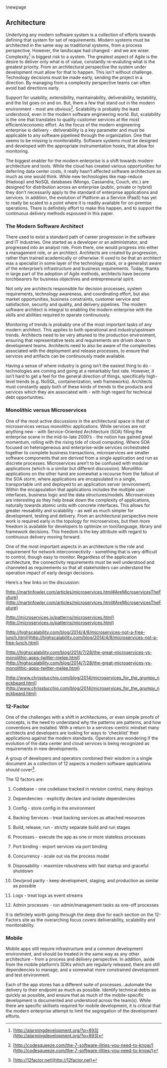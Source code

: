 \newpage

## Architecture

Underlying any modern software system is a collection of efforts towards defining that system for set of requirements. Modern systems must be architected in the same way as traditional systems, from a process perspective.  However, the landscape had changed - and we are wiser.  Complexity[^process_architecture1] is biggest risk to a system.  The greatest aspect of Agile is the desire to deliver only what is of value, constantly re-evaluting what is the greatest priority.  From an architectural perspective the system under development must allow for that to happen.  This isn't without challenge.  Technology decisions must be made early, sending the project in a direction.  By managing from a complexity perspective teams can often avoid bad directions early.

Support for usability, extensibility, maintainability, deliverability, testability, and the list goes on and on.  But, there a few that stand out in the modern environment - most are obvious[^process_architecture2].  Scalability is probably the least understood, even in the modern software engineering world.  But, scalability is the one that translates to quality customer services at the most efficient/economic effort.  As the focus of the modern engineering enterprise is delivery - deliverability is a key parameter and must be applicable to any software pipelined through the organization.  One that seems to be missing is monitorability.  Software systems must be designed and developed with the appropriate instrumentation hooks, that allow for monitoring.

The biggest enabler for the modern enterprise is a shift towards modern architecture and tools.  While the cloud has created various opportunities for deferring data center costs, it really hasn’t affected software architecture as much as one would think.  While new technologies like map-reduce (Hadoop) and NoSQL databases (Mongo, Cassandra, Couch, etc.) are designed for distribution across an enterprise (public, private or hybrid) they don’t necessarily apply to the standard of enterprise applications and services.  In addition, the evolution of Platform as a Service (PaaS) has yet to really be scaled to a point where it is readily available for on-premise operations.  There is definitely effort to make this happen, and to support the continuous delivery methods espoused in this paper.

### The Modern Software Architect

There used to exist a standard path of career progression in the software and IT industries.  One started as a developer or an administrator, and progressed into an analyst role.  From there, one would progress into either a management role, or an architect.  Architects are created by progression, rather than trained academically or otherwise.  It used to be that an architect was a specialist in some layer of the technology stack, or a generalist aware of the enterprise’s infrastructure and business requirements.  Today, thanks in large part of the adoption of Agile methods, architects have become torchbearers for business objectives and entrepreneurial spirit.

Not only are architects responsible for decision processes, system requirements, technology awareness, and coordinating effort, but also market opportunities, business constraints, customer service and satisfaction, security and quality, and delivery pipelines.  The modern software architect is integral to enabling the modern enterprise with the skills and abilities required to operate continuously.

Monitoring of trends is probably one of the most important tasks of any modern architect.  This applies to both operational and industry/upstream trends.  Architects need to be very attuned to the production environment, ensuring that representative tests and requirements are driven down to development teams.  Architects need to also be aware of the complexities associated with the deployment and release processes, to ensure that services and artifacts can be continuously made available.

Having a sense of where industry is going isn’t the easiest thing to do - technologies are coming and going at a remarkably fast rate.  However, it isn’t hard to get a feel for the general direction of things, specifically high-level trends (e.g. NoSQL, containerization, web frameworks).  Architects must constantly apply both of these kinds of trends to the products and services which they are associated with - with high regard for technical debt opportunities.

### Monolithic versus Microservices

One of the most active discussions in the architectural space is that of microservices versus monolithic applications.  While services are not anything new - with Service-Oriented Architecture (SOA) filling the enterprise scene in the mid-to-late 2000’s - the notion has gained great momentum, rolling with the rising tide of cloud computing.  Where SOA focused on heterogeneous and enterprise-wide services orchestrated together to complete business transactions, microservices are smaller software components that are derived from a single application and run as discrete processes.  Microservices aren’t to be confused with modular applications (which is a similar but different discussion).  Monolithic applications on the other hand are somewhat a recourse from the fallout of the SOA storm, where applications are encapsulated in a single, transportable unit and deployed to an application server (environment).  Within the encapsulation that applications includes the multiple user interfaces, business logic and the data structures/models.  Microservices are interesting as they help break down the complexity of applications, naturally towards atomic units with concrete interfaces.  This allows for greater reusability and scalability - as well as much simpler for development, testing and delivery.  From an architectural perspective more work is required early in the topology for microservices, but then more freedom is available for developers to optimize on tool/language, library and framework decisions.  This freedom is the key attribute with regard to continuous delivery moving forward.

One of the most important aspects in an architecture is the role and requirement for network interconnectivity - something that is very difficult to control, though easy to monitor.  Regardless of the application architecture, the connectivity requirements must be well understood and channeled as requirements so that all stakeholders can understand the operation impact of early design decisions.

Here’s a few links on the discussion:

[http://martinfowler.com/articles/microservices.html#AreMicroservicesTheFuture](http://martinfowler.com/articles/microservices.html#AreMicroservicesTheFuture)

[http://microservices.io/patterns/microservices.html](http://microservices.io/patterns/microservices.html)

[http://highscalability.com/blog/2014/4/8/microservices-not-a-free-lunch.html](http://highscalability.com/blog/2014/4/8/microservices-not-a-free-lunch.html)

[http://highscalability.com/blog/2014/7/28/the-great-microservices-vs-monolithic-apps-twitter-melee.html](http://highscalability.com/blog/2014/7/28/the-great-microservices-vs-monolithic-apps-twitter-melee.html)

[http://www.chrisstucchio.com/blog/2014/microservices_for_the_grumpy_neckbeard.html](http://www.chrisstucchio.com/blog/2014/microservices_for_the_grumpy_neckbeard.html)

### 12-Factor

One of the challenges with a shift in architectures, or even simple proofs of concepts, is the need to understand why the patterns are patterns, and how conventions are installed.  With a return to a services-centric mindset many architects and developers are looking for ways to 'checklist' their applications against the modern standards.  Operators are wondering if the evolution of the data center and cloud services is being recognized as requirements in new developments.

A group of developers and operators combined their wisdom in a single document as a collection of 12 aspects a modern software applications should cover[^process_architecture3].

The 12 factors are:

1. Codebase - one codebase tracked in revision control, many deploys

2. Dependencies - explicitly declare and isolate dependencies

3. Config - store config in the environment

4. Backing Services - treat backing services as attached resources

5. Build, release, run - strictly separate build and run stages

6. Processes - execute the app as one or more stateless processes

7. Port binding - export services via port binding

8. Concurrency - scale out via the process model

9. Disposability - maximize robustness with fast startup and graceful shutdown

10. Dev/prod parity - keep development, staging, and production as similar as possible

11. Logs - treat logs as event streams

12. Admin processes - run admin/management tasks as one-off processes

It is definitely worth going through the deep dive for each section on the 12-Factors site as the overarching focus covers deliverability, scalability and monitorability.

### Mobile

Mobile apps still require infrastructure and a common development environment, and should be treated in the same way as any other architecture - from a process and delivery perspective.  In addition, aside from the mobile platform’s SDKs which are regularly released, there are still dependencies to manage, and a somewhat more constrained development and test environment.

Each of the app stores has a different suite of processes...automate the delivery to their endpoint as much as possible.  Identify technical debts as quickly as possible, and ensure that as much of the mobile-specific development is documented and understood across the team(s).  While there are specific skillsets required for mobile development, it is critical that the modern enterprise attempt to limit the segregation of the development efforts.

[^process_architecture1]:[http://alarmingdevelopment.org/?p=893](http://alarmingdevelopment.org/?p=893)
[^process_architecture2]:[http://codesqueeze.com/the-7-software-ilities-you-need-to-know/](http://codesqueeze.com/the-7-software-ilities-you-need-to-know/)
[^process_architecture3]:[http://12factor.net](http://12factor.net)
